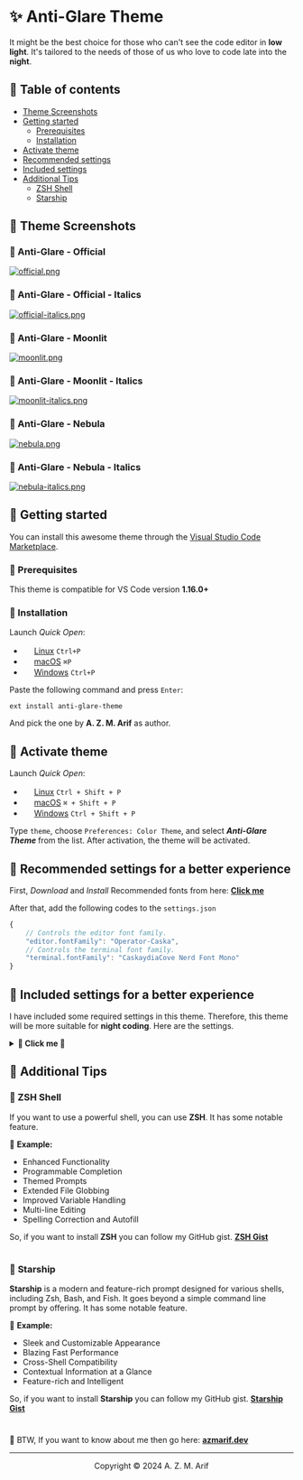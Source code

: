 # ✨ Anti-Glare Theme

It might be the best choice for those who can't see the code editor in <b>low light</b>. It's tailored to the needs of those of us who love to code late into the <b>night</b>.

## 🔸 Table of contents

-   [Theme Screenshots](#theme-screenshots)
-   [Getting started](#getting-started)
    -   [Prerequisites](#prerequisites)
    -   [Installation](#installation)
-   [Activate theme](#activate-theme)
-   [Recommended settings](#recommended-settings-for-a-better-experience)
-   [Included settings](#included-settings-for-a-better-experience)
-   [Additional Tips](#additional-tips)
    - [ZSH Shell](#zsh-shell)
    - [Starship](#starship)

## 🔸 Theme Screenshots

### 🔸 Anti-Glare - Official
[![official.png](https://i.postimg.cc/Xv01YgYL/official.png)](https://postimg.cc/XrQk2dFB)

### 🔸 Anti-Glare - Official - Italics
[![official-italics.png](https://i.postimg.cc/NGW6tjM7/official-italics.png)](https://postimg.cc/BtBLcs2X)

### 🔸 Anti-Glare - Moonlit
[![moonlit.png](https://i.postimg.cc/zfshrdDD/moonlit.png)](https://postimg.cc/mcSk3yFK)

### 🔸 Anti-Glare - Moonlit - Italics
[![moonlit-italics.png](https://i.postimg.cc/yNgR2qHr/moonlit-italics.png)](https://postimg.cc/67KTGmTd)

### 🔸 Anti-Glare - Nebula
[![nebula.png](https://i.postimg.cc/BvkTvSp0/nebula.png)](https://postimg.cc/3yj4SHzS)

### 🔸 Anti-Glare - Nebula - Italics
[![nebula-italics.png](https://i.postimg.cc/ZRXVXP26/nebula-italics.png)](https://postimg.cc/MMb7QBWG)

## 🔸 Getting started

You can install this awesome theme through the [Visual Studio Code Marketplace](https://marketplace.visualstudio.com/items?itemName=azmarifdev.anti-glare-theme).

### 🔸 Prerequisites

This theme is compatible for VS Code version <b>1.16.0+</b> 

### 🔸 Installation

Launch _Quick Open_:

-   <img src="https://www.kernel.org/theme/images/logos/favicon.png" width=16 height=16/> <a href="https://code.visualstudio.com/shortcuts/keyboard-shortcuts-linux.pdf">Linux</a> `Ctrl+P`
-   <img src="https://developer.apple.com/favicon.ico" width=16 height=16/> <a href="https://code.visualstudio.com/shortcuts/keyboard-shortcuts-macos.pdf">macOS</a> `⌘P`
-   <img src="https://www.microsoft.com/favicon.ico" width=16 height=16/> <a href="https://code.visualstudio.com/shortcuts/keyboard-shortcuts-windows.pdf">Windows</a> `Ctrl+P`

Paste the following command and press `Enter`:

```shell
ext install anti-glare-theme
```

And pick the one by **A. Z. M. Arif** as author.

## 🔸 Activate theme

Launch _Quick Open_:

-   <img src="https://www.kernel.org/theme/images/logos/favicon.png" width=16 height=16/> <a href="https://code.visualstudio.com/shortcuts/keyboard-shortcuts-linux.pdf">Linux</a> `Ctrl + Shift + P`
-   <img src="https://developer.apple.com/favicon.ico" width=16 height=16/> <a href="https://code.visualstudio.com/shortcuts/keyboard-shortcuts-macos.pdf">macOS</a> `⌘ + Shift + P`
-   <img src="https://www.microsoft.com/favicon.ico" width=16 height=16/> <a href="https://code.visualstudio.com/shortcuts/keyboard-shortcuts-windows.pdf">Windows</a> `Ctrl + Shift + P`

Type `theme`, choose `Preferences: Color Theme`, and select <b>  _Anti-Glare Theme_ </b> from the list. After activation, the theme will be activated.

## 🔸 Recommended settings for a better experience

First, _Download_ and _Install_ Recommended fonts from here: <b>[Click me](https://github.com/azmarifdev/vsfonts/)</b>

After that, add the following codes to the `settings.json`

```js
{
    // Controls the editor font family.
    "editor.fontFamily": "Operator-Caska",
    // Controls the terminal font family.
    "terminal.fontFamily": "CaskaydiaCove Nerd Font Mono"
}
```

## 🔸 Included settings for a better experience

I have included some required settings in this theme. Therefore, this theme will be more suitable for <b>night coding</b>. Here are the settings.

<details>
  <summary><b>🔴 Click me 🔰 </b></summary>

```js
{
    "editor.lineHeight": 2,
    "editor.cursorBlinking": "expand",
    "editor.cursorWidth": 2,
    "editor.fontSize": 14.5,
    "editor.hover.delay": 700,
    "editor.linkedEditing": true,
    "editor.roundedSelection": true,
    "editor.formatOnSave": true,
    "editor.mouseWheelScrollSensitivity": 2,
    "diffEditor.wordWrap": "on",
    "diffEditor.ignoreTrimWhitespace": true,
    "editor.accessibilitySupport": "off",
    "editor.find.addExtraSpaceOnTop": false,
    "editor.fontLigatures": true,
    "editor.find.cursorMoveOnType": true,
    "editor.formatOnType": true,
    "editor.formatOnPaste": true,
    "editor.renderLineHighlight": "none",
    "editor.scrollbar.verticalScrollbarSize": 8,
    "editor.scrollbar.horizontalScrollbarSize": 8,
    "editor.scrollbar.horizontal": "auto",
    "editor.smoothScrolling": true,
    "editor.scrollbar.scrollByPage": true,
    "editor.foldingImportsByDefault": true,
    "editor.minimap.renderCharacters": true,
    "editor.minimap.maxColumn": 50,
    "editor.minimap.showSlider": "always",
    "editor.minimap.size": "fill",
    "editor.cursorSmoothCaretAnimation": "on",
    "editor.overviewRulerBorder": false,
    "editor.hideCursorInOverviewRuler": true,
    "editor.bracketPairColorization.enabled": true,
    "editor.parameterHints.cycle": true,
    "editor.parameterHints.enabled": true,
    "editor.smoothScrolling": true,
    "terminal.integrated.cursorWidth": 2,
    "terminal.integrated.cursorStyle": "underline",
    "terminal.integrated.cursorBlinking": true,
    "terminal.integrated.lineHeight": 1.2,
    "terminal.integrated.letterSpacing": 1,
    "terminal.integrated.fontSize": 13,
    "terminal.integrated.allowMnemonics": true,
    "terminal.integrated.copyOnSelection": false,
    "terminal.integrated.fastScrollSensitivity": 4,
    "terminal.explorerKind": "both",
    "terminal.integrated.enableMultiLinePasteWarning": "auto",
    "terminal.integrated.enableVisualBell": true,
    "terminal.sourceControlRepositoriesKind": "both",
    "output.smartScroll.enabled": true,
    "debug.console.fontSize": 13
}
```
</details>

## 🔸 Additional Tips

### 💠 ZSH Shell

If you want to use a powerful shell, you can use <b>ZSH</b>. It has some notable feature.

🔆 <b>Example:</b>
- Enhanced Functionality
- Programmable Completion
- Themed Prompts
- Extended File Globbing
- Improved Variable Handling
- Multi-line Editing
- Spelling Correction and Autofill

So, if you want to install <b>ZSH</b> you can follow my GitHub gist. <b>[ZSH Gist](https://gist.github.com/azmarifdev/9c16c5a33e93aee05b35147fe7da1015)</b>

#

### 💠 <b>Starship</b>
<b>Starship</b> is a modern and feature-rich prompt designed for various shells, including Zsh, Bash, and Fish. It goes beyond a simple command line prompt by offering. It has some notable feature.

🔆 <b>Example:</b>
- Sleek and Customizable Appearance
- Blazing Fast Performance
- Cross-Shell Compatibility
- Contextual Information at a Glance
- Feature-rich and Intelligent

So, if you want to install <b>Starship</b> you can follow my GitHub gist. <b>[Starship Gist](https://gist.github.com/azmarifdev/b74f508c07d0af6f4edbbb6e480b53c1) </b>

#

🌟 BTW, If you want to know about me then go here: <b>[azmarif.dev](https://azmarif.dev/)</b>

---

<p align="center">Copyright &copy; 2024 A. Z. M. Arif</p>


